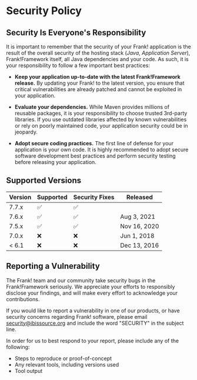 # Security Policy

## Security Is Everyone's Responsibility

It is important to remember that the security of your Frank! application is
the result of the overall security of the hosting stack
(*Java*, *Application Server*), Frank!Framework itself, all Java dependencies and
your code. As such, it is your responsibility to follow a few important best
practices:

* **Keep your application up-to-date with the latest Frank!Framework release.** 
By updating your Frank! to the latest version, you ensure that critical vulnerabilities 
are already patched and cannot be exploited in your application.

* **Evaluate your dependencies.** While Maven provides millions of reusable packages,
it is your responsibility to choose trusted 3rd-party libraries. If you use outdated
libraries affected by known vulnerabilities or rely on poorly maintained code,
your application security could be in jeopardy.

* **Adopt secure coding practices.** The first line of defense for your application
is your own code. It is highly recommended to adopt secure software development 
best practices and perform security testing before releasing your application.


## Supported Versions

| Version | Supported          | Security Fixes   | Released     |
| ------- | ------------------ |----------------- |--------------|
| 7.7.x   | :white_check_mark: |:white_check_mark:|              |
| 7.6.x   | :white_check_mark: |:white_check_mark:| Aug 3, 2021  |
| 7.5.x   | :white_check_mark: |:white_check_mark:| Nov 16, 2020 |
| 7.0.x   | :x:                |:x:               | Jun 1, 2018  |
| < 6.1   | :x:                |:x:               | Dec 13, 2016 |


## Reporting a Vulnerability

The Frank! team and our community take security bugs in the Frank!Framework seriously. We appreciate your efforts to 
responsibly disclose your findings, and will make every effort to acknowledge your contributions.

If you would like to report a vulnerability in one of our products, or have security concerns regarding Frank! software, 
please email security@ibissource.org and include the word "SECURITY" in the subject line.

In order for us to best respond to your report, please include any of the following:

* Steps to reproduce or proof-of-concept
* Any relevant tools, including versions used
* Tool output
